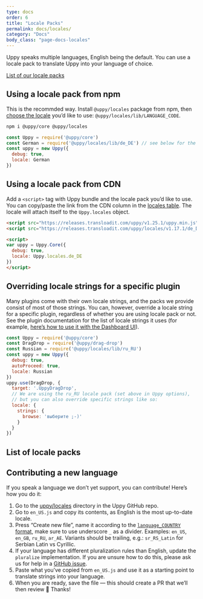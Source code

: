 ```yaml
---
type: docs
order: 6
title: "Locale Packs"
permalink: docs/locales/
category: "Docs"
body_class: "page-docs-locales"
---
```


Uppy speaks multiple languages, English being the default. You can use a locale pack to translate Uppy into your language of choice.

[List of our locale packs](#List-of-locale-packs)

## Using a locale pack from npm

This is the recommded way. Install `@uppy/locales` package from npm, then [choose the locale](#List-of-locale-packs) you’d like to use: `@uppy/locales/lib/LANGUAGE_CODE`.

```bash
npm i @uppy/core @uppy/locales
```

```js
const Uppy = require('@uppy/core')
const German = require('@uppy/locales/lib/de_DE') // see below for the full list of locales
const uppy = new Uppy({
  debug: true,
  locale: German
})
```

## Using a locale pack from CDN

Add a `<script>` tag with Uppy bundle and the locale pack you’d like to use. You can copy/paste the link from the CDN column in the [locales table](#List-of-locale-packs). The locale will attach itself to the `Uppy.locales` object.

```html
<script src="https://releases.transloadit.com/uppy/v1.25.1/uppy.min.js"></script>
<script src="https://releases.transloadit.com/uppy/locales/v1.17.1/de_DE.min.js"></script>

<script>
var uppy = Uppy.Core({
  debug: true,
  locale: Uppy.locales.de_DE
})
</script>
```

## Overriding locale strings for a specific plugin

Many plugins come with their own locale strings, and the packs we provide consist of most of those strings. You can, however, override a locale string for a specific plugin, regardless of whether you are using locale pack or not. See the plugin documentation for the list of locale strings it uses (for example, [here’s how to use it with the Dashboard UI](https://uppy.io/docs/dashboard/#locale)).

```js
const Uppy = require('@uppy/core')
const DragDrop = require('@uppy/drag-drop')
const Russian = require('@uppy/locales/lib/ru_RU')
const uppy = new Uppy({
  debug: true,
  autoProceed: true,
  locale: Russian
})
uppy.use(DragDrop, {
  target: '.UppyDragDrop',
  // We are using the ru_RU locale pack (set above in Uppy options),
  // but you can also override specific strings like so:
  locale: {
    strings: {
      browse: 'выберите ;-)'
    }
  }
})
```

## List of locale packs

<!-- md list_of_locale_packs.md -->

## Contributing a new language

If you speak a language we don’t yet support, you can contribute! Here’s how you do it:

1. Go to the [uppy/locales](https://github.com/transloadit/uppy/tree/master/packages/%40uppy/locales/src) directory in the Uppy GitHub repo.
1. Go to `en_US.js` and copy its contents, as English is the most up-to-date locale.
1. Press “Create new file”, name it according to the [`language_COUNTRY` format](http://www.i18nguy.com/unicode/language-identifiers.html), make sure to use underscore `_` as a divider. Examples: `en_US`, `en_GB`, `ru_RU`, `ar_AE`. Variants should be trailing, e.g.: `sr_RS_Latin` for Serbian Latin vs Cyrillic.
1. If your language has different pluralization rules than English, update the `pluralize` implementation. If you are unsure how to do this, please ask us for help in a [GitHub issue](https://github.com/transloadit/uppy/issues/new).
1. Paste what you’ve copied from `en_US.js` and use it as a starting point to translate strings into your language.
1. When you are ready, save the file — this should create a PR that we’ll then review 🎉 Thanks!
